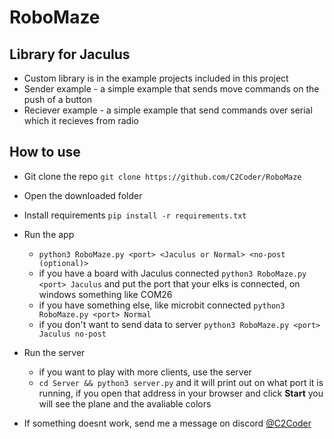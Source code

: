 # RoboMaze

## Library for Jaculus
- Custom library is in the example projects included in this project
- Sender example - a simple example that sends move commands on the push of a button
- Reciever example - a simple example that send commands over serial which it recieves from radio

## How to use
- Git clone the repo
`git clone https://github.com/C2Coder/RoboMaze`

- Open the downloaded folder

- Install requirements 
`pip install -r requirements.txt`

- Run the app 
    - `python3 RoboMaze.py <port> <Jaculus or Normal> <no-post (optional)>`
    - if you have a board with Jaculus connected 
    `python3 RoboMaze.py <port> Jaculus` and put the port that your elks is connected, on windows something like COM26
    - if you have something else, like microbit connected
    `python3 RoboMaze.py <port> Normal`
    - if you don't want to send data to server `python3 RoboMaze.py <port> Jaculus no-post`
- Run the server
    - if you want to play with more clients, use the server
    - `cd Server && python3 server.py` and it will print out on what port it is running, if you open that address in your browser and click **Start** you will see the plane and the avaliable colors

- If something doesnt work, send me a message on discord [@C2Coder](https://discord.com/users/612979947899846656 "My discord profile")

